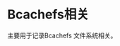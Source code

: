 <span id="hidden-autonumber"></span>

<h1 class="article-title">Bcachefs相关</h1>
主要用于记录Bcachefs 文件系统相关。 
